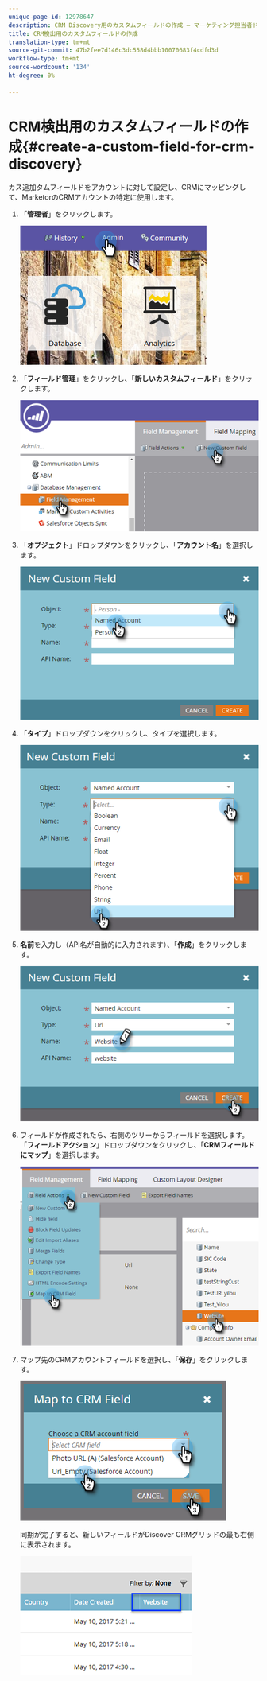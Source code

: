 ```yaml
---
unique-page-id: 12978647
description: CRM Discovery用のカスタムフィールドの作成 — マーケティング担当者ドキュメント — 製品ドキュメント
title: CRM検出用のカスタムフィールドの作成
translation-type: tm+mt
source-git-commit: 47b2fee7d146c3dc558d4bbb10070683f4cdfd3d
workflow-type: tm+mt
source-wordcount: '134'
ht-degree: 0%

---
```



# CRM検出用のカスタムフィールドの作成{#create-a-custom-field-for-crm-discovery}

カス追加タムフィールドをアカウントに対して設定し、CRMにマッピングして、MarketorのCRMアカウントの特定に使用します。

1. 「**管理者**」をクリックします。

   ![](assets/admin.png)

1. 「**フィールド管理**」をクリックし、「**新しいカスタムフィールド**」をクリックします。

   ![](assets/two-4.png)

1. 「**オブジェクト**」ドロップダウンをクリックし、「**アカウント名**」を選択します。

   ![](assets/three-3.png)

1. 「**タイプ**」ドロップダウンをクリックし、タイプを選択します。

   ![](assets/four-3.png)

1. **名前**&#x200B;を入力し（API名が自動的に入力されます）、「**作成**」をクリックします。

   ![](assets/five-3.png)

1. フィールドが作成されたら、右側のツリーからフィールドを選択します。 「**フィールドアクション**」ドロップダウンをクリックし、「**CRMフィールドにマップ**」を選択します。

   ![](assets/six-2.png)

1. マップ先のCRMアカウントフィールドを選択し、「**保存**」をクリックします。

   ![](assets/seven-1.png)

   同期が完了すると、新しいフィールドがDiscover CRMグリッドの最も右側に表示されます。

   ![](assets/eight.png)

